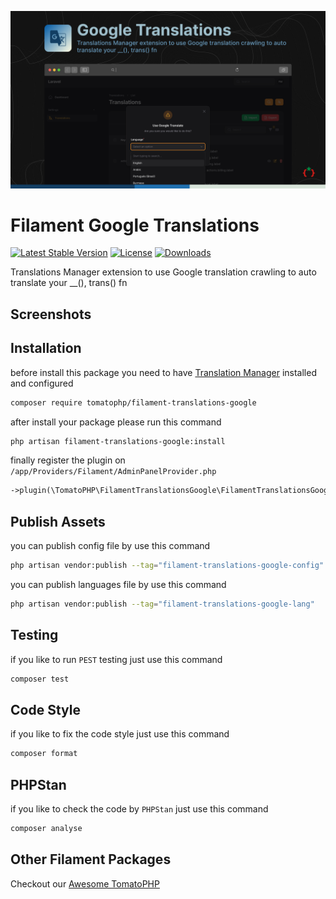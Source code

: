 ![Screenshot](https://raw.githubusercontent.com/tomatophp/filament-translations-google/master/arts/3x1io-tomato-translations-google.jpg)

# Filament Google Translations

[![Latest Stable Version](https://poser.pugx.org/tomatophp/filament-translations-google/version.svg)](https://packagist.org/packages/tomatophp/filament-translations-google)
[![License](https://poser.pugx.org/tomatophp/filament-translations-google/license.svg)](https://packagist.org/packages/tomatophp/filament-translations-google)
[![Downloads](https://poser.pugx.org/tomatophp/filament-translations-google/d/total.svg)](https://packagist.org/packages/tomatophp/filament-translations-google)

Translations Manager extension to use Google translation crawling to auto translate your __(), trans() fn

## Screenshots


## Installation

before install this package you need to have [Translation Manager](https://www.github.com/tomatophp/filament-translations) installed and configured

```bash
composer require tomatophp/filament-translations-google
```
after install your package please run this command

```bash
php artisan filament-translations-google:install
```

finally register the plugin on `/app/Providers/Filament/AdminPanelProvider.php`

```php
->plugin(\TomatoPHP\FilamentTranslationsGoogle\FilamentTranslationsGooglePlugin::make())
```

## Publish Assets

you can publish config file by use this command

```bash
php artisan vendor:publish --tag="filament-translations-google-config"
```

you can publish languages file by use this command

```bash
php artisan vendor:publish --tag="filament-translations-google-lang"
```

## Testing

if you like to run `PEST` testing just use this command

```bash
composer test
```

## Code Style

if you like to fix the code style just use this command

```bash
composer format
```

## PHPStan

if you like to check the code by `PHPStan` just use this command

```bash
composer analyse
```

## Other Filament Packages

Checkout our [Awesome TomatoPHP](https://github.com/tomatophp/awesome)
